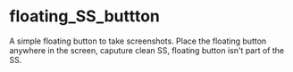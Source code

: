 # floating_SS_buttton
A simple floating button to take screenshots. Place the floating button anywhere in the screen, caputure clean SS, floating button isn't part of the SS.
